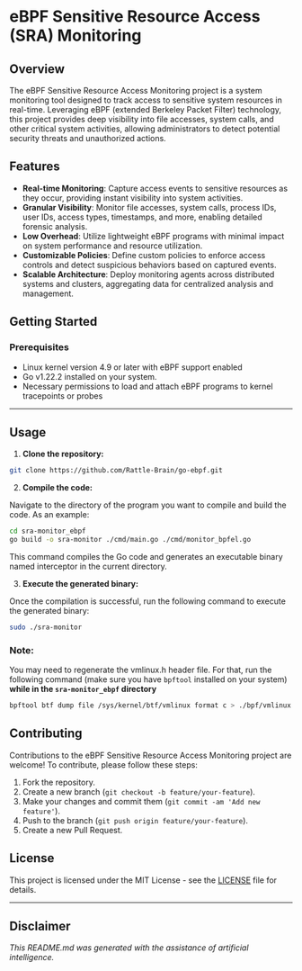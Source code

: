 # eBPF Sensitive Resource Access (SRA) Monitoring

## Overview

The eBPF Sensitive Resource Access Monitoring project is a system monitoring tool designed to track access to sensitive system resources in real-time. Leveraging eBPF (extended Berkeley Packet Filter) technology, this project provides deep visibility into file accesses, system calls, and other critical system activities, allowing administrators to detect potential security threats and unauthorized actions.

## Features

- **Real-time Monitoring**: Capture access events to sensitive resources as they occur, providing instant visibility into system activities.
- **Granular Visibility**: Monitor file accesses, system calls, process IDs, user IDs, access types, timestamps, and more, enabling detailed forensic analysis.
- **Low Overhead**: Utilize lightweight eBPF programs with minimal impact on system performance and resource utilization.
- **Customizable Policies**: Define custom policies to enforce access controls and detect suspicious behaviors based on captured events.
- **Scalable Architecture**: Deploy monitoring agents across distributed systems and clusters, aggregating data for centralized analysis and management.

## Getting Started

### Prerequisites

- Linux kernel version 4.9 or later with eBPF support enabled
- Go v1.22.2 installed on your system.
- Necessary permissions to load and attach eBPF programs to kernel tracepoints or probes

---

## Usage

1. **Clone the repository:**

```bash
git clone https://github.com/Rattle-Brain/go-ebpf.git
```

2. **Compile the code:**

Navigate to the directory of the program you want to compile and build the code. As an example:

```bash
cd sra-monitor_ebpf
go build -o sra-monitor ./cmd/main.go ./cmd/monitor_bpfel.go 
```

This command compiles the Go code and generates an executable binary named interceptor in the current directory.

3. **Execute the generated binary:**

Once the compilation is successful, run the following command to execute the generated binary:


```bash
sudo ./sra-monitor
```

### Note:

You may need to regenerate the vmlinux.h header file. For that, run the following command (make sure you have `bpftool` installed on your system)
**while in the `sra-monitor_ebpf` directory**

```bash
bpftool btf dump file /sys/kernel/btf/vmlinux format c > ./bpf/vmlinux.h                                                 
```

## Contributing

Contributions to the eBPF Sensitive Resource Access Monitoring project are welcome! To contribute, please follow these steps:

1. Fork the repository.
2. Create a new branch (`git checkout -b feature/your-feature`).
3. Make your changes and commit them (`git commit -am 'Add new feature'`).
4. Push to the branch (`git push origin feature/your-feature`).
5. Create a new Pull Request.

## License

This project is licensed under the MIT License - see the [LICENSE](/go-ebpf/LICENSE) file for details.

---
## Disclaimer

*This README.md was generated with the assistance of artificial intelligence.*